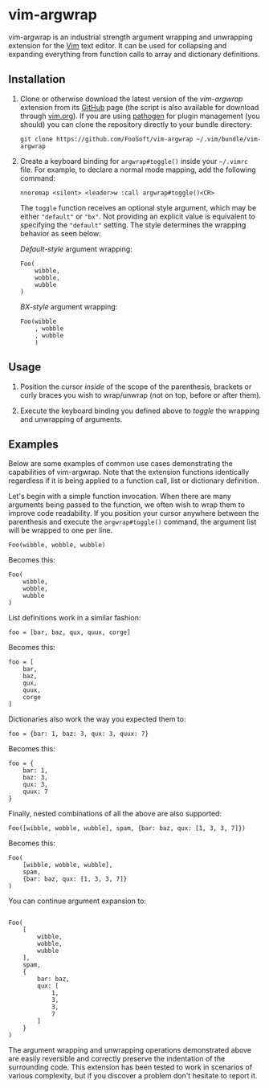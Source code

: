 # vim-argwrap #

vim-argwrap is an industrial strength argument wrapping and unwrapping extension for the [Vim](http://www.vim.org/) text
editor. It can be used for collapsing and expanding everything from function calls to array and dictionary definitions.

## Installation ##

1.  Clone or otherwise download the latest version of the *vim-argwrap* extension from its
    [GitHub](https://github.com/FooSoft/vim-argwrap) page (the script is also available for download through
    [vim.org](http://www.vim.org/scripts/script.php?script_id=5062)). If you are using
    [pathogen](https://github.com/tpope/vim-pathogen) for plugin management (you should) you can clone the repository
    directly to your bundle directory:

    `git clone https://github.com/FooSoft/vim-argwrap ~/.vim/bundle/vim-argwrap`

2.  Create a keyboard binding for `argwrap#toggle()` inside your `~/.vimrc` file. For example, to declare a normal
    mode mapping, add the following command:

    `nnoremap <silent> <leader>w :call argwrap#toggle()<CR>`

    The `toggle` function receives an optional style argument, which may be either `"default"` or `"bx"`. Not providing
    an explicit value is equivalent to specifying the `"default"` setting. The style determines the wrapping behavior
    as seen below:

    *Default-style* argument wrapping:

    ```
    Foo(
        wibble,
        wobble,
        wubble
    )
    ```

    *BX-style* argument wrapping:

    ```
    Foo(wibble
        , wobble
        , wubble
        )
    ```

## Usage ##

1.  Position the cursor *inside* of the scope of the parenthesis, brackets or curly braces you wish to wrap/unwrap (not
    on top, before or after them).

2.  Execute the keyboard binding you defined above to *toggle* the wrapping and unwrapping of arguments.

## Examples ##

Below are some examples of common use cases demonstrating the capabilities of vim-argwrap. Note that the extension
functions identically regardless if it is being applied to a function call, list or dictionary definition.

Let's begin with a simple function invocation. When there are many arguments being passed to the function, we often wish
to wrap them to improve code readability. If you position your cursor anywhere between the parenthesis and execute the
`argwrap#toggle()` command, the argument list will be wrapped to one per line.

```
Foo(wibble, wobble, wubble)

```

Becomes this:

```
Foo(
    wibble,
    wobble,
    wubble
)

```

List definitions work in a similar fashion:

```
foo = [bar, baz, qux, quux, corge]
```

Becomes this:

```
foo = [
    bar,
    baz,
    qux,
    quux,
    corge
]
```

Dictionaries also work the way you expected them to:

```
foo = {bar: 1, baz: 3, qux: 3, quux: 7}
```

Becomes this:

```
foo = {
    bar: 1,
    baz: 3,
    qux: 3,
    quux: 7
}
```

Finally, nested combinations of all the above are also supported:

```
Foo([wibble, wobble, wubble], spam, {bar: baz, qux: [1, 3, 3, 7]})
```

Becomes this:


```
Foo(
    [wibble, wobble, wubble],
    spam,
    {bar: baz, qux: [1, 3, 3, 7]}
)

```

You can continue argument expansion to:


```

Foo(
    [
        wibble,
        wobble,
        wubble
    ],
    spam,
    {
        bar: baz,
        qux: [
            1,
            3,
            3,
            7
        ]
    }
)

```

The argument wrapping and unwrapping operations demonstrated above are easily reversible and correctly preserve the
indentation of the surrounding code. This extension has been tested to work in scenarios of various complexity, but if
you discover a problem don't hesitate to report it.
